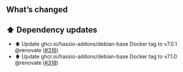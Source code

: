 ## What’s changed

## ⬆️ Dependency updates

- ⬆️ Update ghcr.io/hassio-addons/debian-base Docker tag to v7.0.1 @renovate ([#316](https://github.com/hassio-addons/addon-nut/pull/316))
- ⬆️ Update ghcr.io/hassio-addons/debian-base Docker tag to v7.1.0 @renovate ([#318](https://github.com/hassio-addons/addon-nut/pull/318))
